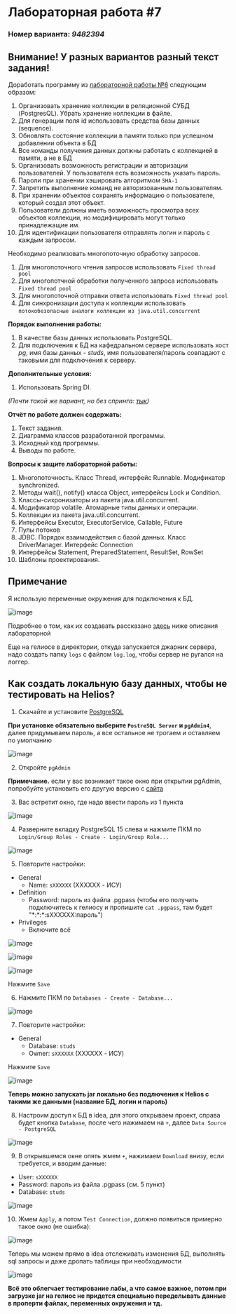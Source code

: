 # Лабораторная работа #7
### Номер варианта: _9482394_

## Внимание! У разных вариантов разный текст задания!
Доработать программу из [лабораторной работы №6](https://github.com/VeraKasianenko/Programming_2_term_SE/tree/main/lab6) следующим образом:
1. Организовать хранение коллекции в реляционной СУБД (PostgresQL). Убрать хранение коллекции в файле.
2. Для генерации поля id использовать средства базы данных (sequence).
3. Обновлять состояние коллекции в памяти только при успешном добавлении объекта в БД
4. Все команды получения данных должны работать с коллекцией в памяти, а не в БД
5. Организовать возможность регистрации и авторизации пользователей. У пользователя есть возможность указать пароль.
6. Пароли при хранении хэшировать алгоритмом `SHA-1`
7. Запретить выполнение команд не авторизованным пользователям.
8. При хранении объектов сохранять информацию о пользователе, который создал этот объект.
9. Пользователи должны иметь возможность просмотра всех объектов коллекции, но модифицировать могут только принадлежащие им.
10. Для идентификации пользователя отправлять логин и пароль с каждым запросом.

Необходимо реализовать многопоточную обработку запросов.
1. Для многопоточного чтения запросов использовать `Fixed thread pool`
2. Для многопотчной обработки полученного запроса использовать `Fixed thread pool`
3. Для многопоточной отправки ответа использовать `Fixed thread pool`
4. Для синхронизации доступа к коллекции использовать `потокобезопасные аналоги коллекции из java.util.concurrent`
   
**Порядок выполнения работы:**
1. В качестве базы данных использовать PostgreSQL.
2. Для подключения к БД на кафедральном сервере использовать хост _pg_, имя базы данных - _studs_, имя пользователя/пароль совпадают с таковыми для подключения к серверу.

**Дополнительные условия:**
1. Использовать Spring DI.

_(Почти такой же вариант, но без спринга: [тык](https://github.com/VeraKasianenko/Programming_2_term_SE/tree/main/lab7_var2))_

**Отчёт по работе должен содержать:**
1. Текст задания. 
2. Диаграмма классов разработанной программы. 
3. Исходный код программы. 
4. Выводы по работе.

**Вопросы к защите лабораторной работы:**
1. Многопоточность. Класс Thread, интерфейс Runnable. Модификатор synchronized. 
2. Методы wait(), notify() класса Object, интерфейсы Lock и Condition. 
3. Классы-сихронизаторы из пакета java.util.concurrent. 
4. Модификатор volatile. Атомарные типы данных и операции. 
5. Коллекции из пакета java.util.concurrent. 
6. Интерфейсы Executor, ExecutorService, Callable, Future 
7. Пулы потоков 
8. JDBC. Порядок взаимодействия с базой данных. Класс DriverManager. Интерфейс Connection 
9. Интерфейсы Statement, PreparedStatement, ResultSet, RowSet 
10. Шаблоны проектирования.

## Примечание

Я использую переменные окружения для подключения к БД.

![image](https://github.com/VeraKasianenko/Programming_2_term_SE/assets/112972833/3be6738a-f408-49fc-81f0-68c8ab5a06dc)

Подробнее о том, как их создавать рассказано [здесь](https://github.com/VeraKasianenko/Programming_2_term_SE/tree/main/lab5) ниже описания лабораторной

Еще на гелиосе в директории, откуда запускается джарник сервера, надо создать папку `logs` с файлом `log.log`, чтобы сервер не ругался на логгер.
## Как создать локальную базу данных, чтобы не тестировать на Helios?
1. Скачайте и установите [PostgreSQL](https://www.enterprisedb.com/downloads/postgres-postgresql-downloads)

**При установке обязательно выберите `PostreSQL Server` и `pgAdmin4`**, далее придумываем пароль, а все остальное не трогаем и оставляем по умолчанию

![image](https://github.com/VeraKasianenko/Programming_2_term_SE/assets/112972833/f50d02c4-7d82-4b52-bc16-2a66cee7c3a8)

2. Откройте `pgAdmin`

**Примечание.** если у вас возникает такое окно при открытии pgAdmin, попробуйте установить его другую версию с [сайта](https://www.pgadmin.org/download/)

3. Вас встретит окно, где надо ввести пароль из 1 пункта

![image](https://github.com/VeraKasianenko/Programming_2_term_SE/assets/112972833/a89d6641-9cbf-4c0a-b7c7-63349c3762df)

4. Разверните вкладку PostgreSQL 15 слева и нажмите ПКМ по `Login/Group Roles - Create - Login/Group Role...`

![image](https://github.com/VeraKasianenko/Programming_2_term_SE/assets/112972833/431cad54-0cf1-47eb-ae64-f41a24d90465)

5. Повторите настройки:
- General
   - Name: `sXXXXXX` (XXXXXX - ИСУ)
- Definition
   - Password: пароль из файла .pgpass (чтобы его получить подключитесь к гелиосу и пропишите `cat .pgpass`, там будет "\*:\*:\*\:sXXXXXX:пароль") 
- Privileges
   - Включите всё

![image](https://github.com/VeraKasianenko/Programming_2_term_SE/assets/112972833/5e9204fc-aa11-4ba1-86b1-080dbeb37d53)

![image](https://github.com/VeraKasianenko/Programming_2_term_SE/assets/112972833/c0920fdf-1239-45e8-beb4-1e25385901db)

![image](https://github.com/VeraKasianenko/Programming_2_term_SE/assets/112972833/baa241e3-3bb3-4429-9898-faa3461dbd38)

Нажмите `Save`

6. Нажмите ПКМ по `Databases - Create - Database...`

![image](https://github.com/VeraKasianenko/Programming_2_term_SE/assets/112972833/6956edb4-f2e4-4053-8b75-ef92313fc3eb)

7. Повторите настройки:
- General
   - Database: `studs`
   - Owner: `sXXXXXX` (XXXXXX - ИСУ)

Нажмите `Save`

![image](https://github.com/VeraKasianenko/Programming_2_term_SE/assets/112972833/765e3dd6-be48-43ca-82c9-96c326200e0e)

__Теперь можно запускать jar локально без подлючения к Helios с такими же данными (название БД, логин и пароль)__

8. Настроим доступ к БД в idea, для этого открываем проект, справа будет кнопка `Database`, после чего нажимаем на `+`, далее `Data Source - PostgreSQL`

![image](https://github.com/VeraKasianenko/Programming_2_term_SE/assets/112972833/532596f2-7d89-440c-95ed-bf7c99e5dc9e)

9. В открывшемся окне опять жмем `+`, нажимаем `Download` внизу, если требуется, и вводим данные:

- User: `sXXXXXX`
- Password: пароль из файла .pgpass (см. 5 пункт)
- Database: `studs`

![image](https://github.com/VeraKasianenko/Programming_2_term_SE/assets/112972833/73f43ccd-153f-445e-9502-43f37fcc86c6)

10. Жмем `Apply`, а потом `Test Connection`, должно появиться примерно такое окно (не ошибка):

![image](https://github.com/VeraKasianenko/Programming_2_term_SE/assets/112972833/29264093-6b50-44d4-83b0-e5ebdb818ec4)

Теперь мы можем прямо в idea отслеживать изменения БД, выполнять sql запросы и даже дропать таблицы при необходимости 

![image](https://github.com/VeraKasianenko/Programming_2_term_SE/assets/112972833/59708bad-a25c-462c-9319-e599310bef25)

__Всё это облегчает тестирование лабы, а что самое важное, потом при загрузке jar на гелиос не придется специально переделывать данные в проперти файлах, переменных окружения и тд.__
